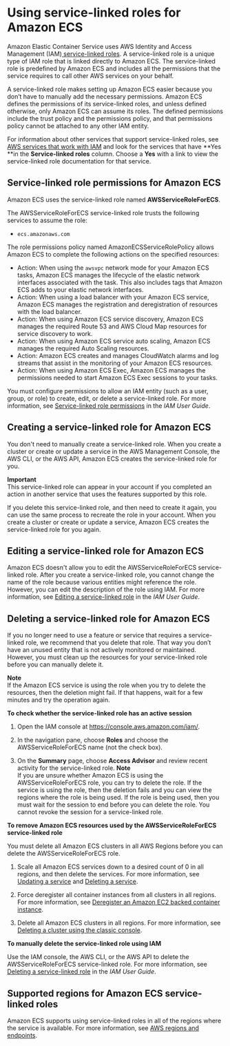 # Using service\-linked roles for Amazon ECS<a name="using-service-linked-roles"></a>

Amazon Elastic Container Service uses AWS Identity and Access Management \(IAM\)[ service\-linked roles](https://docs.aws.amazon.com/IAM/latest/UserGuide/id_roles_terms-and-concepts.html#iam-term-service-linked-role)\. A service\-linked role is a unique type of IAM role that is linked directly to Amazon ECS\. The service\-linked role is predefined by Amazon ECS and includes all the permissions that the service requires to call other AWS services on your behalf\. 

A service\-linked role makes setting up Amazon ECS easier because you don’t have to manually add the necessary permissions\. Amazon ECS defines the permissions of its service\-linked roles, and unless defined otherwise, only Amazon ECS can assume its roles\. The defined permissions include the trust policy and the permissions policy, and that permissions policy cannot be attached to any other IAM entity\.

For information about other services that support service\-linked roles, see [AWS services that work with IAM](https://docs.aws.amazon.com/IAM/latest/UserGuide/reference_aws-services-that-work-with-iam.html) and look for the services that have **Yes **in the **Service\-linked roles** column\. Choose a **Yes** with a link to view the service\-linked role documentation for that service\.

## Service\-linked role permissions for Amazon ECS<a name="slr-permissions"></a>

Amazon ECS uses the service\-linked role named **AWSServiceRoleForECS**\.

The AWSServiceRoleForECS service\-linked role trusts the following services to assume the role:
+ `ecs.amazonaws.com`

The role permissions policy named AmazonECSServiceRolePolicy allows Amazon ECS to complete the following actions on the specified resources:
+ Action: When using the `awsvpc` network mode for your Amazon ECS tasks, Amazon ECS manages the lifecycle of the elastic network interfaces associated with the task\. This also includes tags that Amazon ECS adds to your elastic network interfaces\.
+ Action: When using a load balancer with your Amazon ECS service, Amazon ECS manages the registration and deregistration of resources with the load balancer\.
+ Action: When using Amazon ECS service discovery, Amazon ECS manages the required Route 53 and AWS Cloud Map resources for service discovery to work\.
+ Action: When using Amazon ECS service auto scaling, Amazon ECS manages the required Auto Scaling resources\.
+ Action: Amazon ECS creates and manages CloudWatch alarms and log streams that assist in the monitoring of your Amazon ECS resources\.
+ Action: When using Amazon ECS Exec, Amazon ECS manages the permissions needed to start Amazon ECS Exec sessions to your tasks\.

You must configure permissions to allow an IAM entity \(such as a user, group, or role\) to create, edit, or delete a service\-linked role\. For more information, see [Service\-linked role permissions](https://docs.aws.amazon.com/IAM/latest/UserGuide/using-service-linked-roles.html#service-linked-role-permissions) in the *IAM User Guide*\.

## Creating a service\-linked role for Amazon ECS<a name="create-slr"></a>

You don't need to manually create a service\-linked role\. When you create a cluster or create or update a service in the AWS Management Console, the AWS CLI, or the AWS API, Amazon ECS creates the service\-linked role for you\. 

**Important**  
This service\-linked role can appear in your account if you completed an action in another service that uses the features supported by this role\.

If you delete this service\-linked role, and then need to create it again, you can use the same process to recreate the role in your account\. When you create a cluster or create or update a service, Amazon ECS creates the service\-linked role for you again\. 

## Editing a service\-linked role for Amazon ECS<a name="edit-slr"></a>

Amazon ECS doesn't allow you to edit the AWSServiceRoleForECS service\-linked role\. After you create a service\-linked role, you cannot change the name of the role because various entities might reference the role\. However, you can edit the description of the role using IAM\. For more information, see [Editing a service\-linked role](https://docs.aws.amazon.com/IAM/latest/UserGuide/using-service-linked-roles.html#edit-service-linked-role) in the *IAM User Guide*\.

## Deleting a service\-linked role for Amazon ECS<a name="delete-slr"></a>

If you no longer need to use a feature or service that requires a service\-linked role, we recommend that you delete that role\. That way you don’t have an unused entity that is not actively monitored or maintained\. However, you must clean up the resources for your service\-linked role before you can manually delete it\.

**Note**  
If the Amazon ECS service is using the role when you try to delete the resources, then the deletion might fail\. If that happens, wait for a few minutes and try the operation again\.

**To check whether the service\-linked role has an active session**

1. Open the IAM console at [https://console\.aws\.amazon\.com/iam/](https://console.aws.amazon.com/iam/)\.

1. In the navigation pane, choose **Roles** and choose the AWSServiceRoleForECS name \(not the check box\)\.

1. On the **Summary** page, choose **Access Advisor** and review recent activity for the service\-linked role\.
**Note**  
If you are unsure whether Amazon ECS is using the AWSServiceRoleForECS role, you can try to delete the role\. If the service is using the role, then the deletion fails and you can view the regions where the role is being used\. If the role is being used, then you must wait for the session to end before you can delete the role\. You cannot revoke the session for a service\-linked role\. 

**To remove Amazon ECS resources used by the AWSServiceRoleForECS service\-linked role**

You must delete all Amazon ECS clusters in all AWS Regions before you can delete the AWSServiceRoleForECS role\.

1. Scale all Amazon ECS services down to a desired count of 0 in all regions, and then delete the services\. For more information, see [Updating a service](update-service.md) and [Deleting a service](delete-service.md)\.

1. Force deregister all container instances from all clusters in all regions\. For more information, see [Deregister an Amazon EC2 backed container instance](deregister_container_instance.md)\.

1. Delete all Amazon ECS clusters in all regions\. For more information, see [Deleting a cluster using the classic console](delete_cluster.md)\.

**To manually delete the service\-linked role using IAM**

Use the IAM console, the AWS CLI, or the AWS API to delete the AWSServiceRoleForECS service\-linked role\. For more information, see [Deleting a service\-linked role](https://docs.aws.amazon.com/IAM/latest/UserGuide/using-service-linked-roles.html#delete-service-linked-role) in the *IAM User Guide*\.

## Supported regions for Amazon ECS service\-linked roles<a name="slr-regions"></a>

Amazon ECS supports using service\-linked roles in all of the regions where the service is available\. For more information, see [AWS regions and endpoints](https://docs.aws.amazon.com/general/latest/gr/rande.html)\.